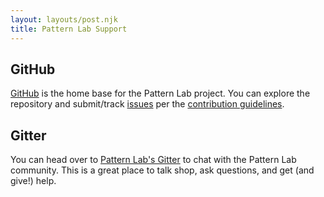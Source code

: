 ```yaml
---
layout: layouts/post.njk
title: Pattern Lab Support
---
```


## GitHub

[GitHub](https://github.com/pattern-lab/) is the home base for the Pattern Lab project. You can explore the repository and submit/track [issues](https://github.com/pattern-lab/patternlab-node/issues) per the [contribution guidelines](https://github.com/pattern-lab/patternlab-node/blob/master/.github/CONTRIBUTING.md).

## Gitter

You can head over to [Pattern Lab's Gitter](https://gitter.im/pattern-lab/home) to chat with the Pattern Lab community. This is a great place to talk shop, ask questions, and get (and give!) help.
